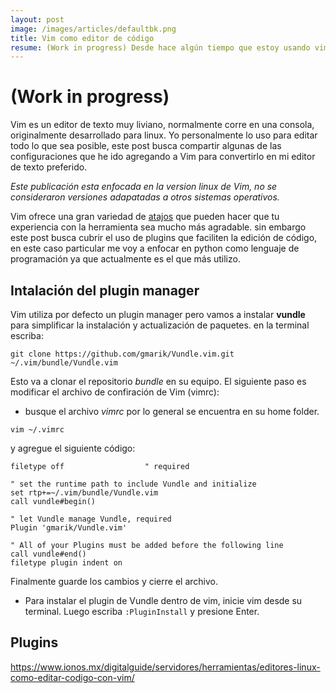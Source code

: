 ```yaml
---
layout: post
image: /images/articles/defaultbk.png
title: Vim como editor de código
resume: (Work in progress) Desde hace algún tiempo que estoy usando vim como editor de código este artículo describe los plugins que me sirvieron.
---
```


# (Work in progress)
Vim es un editor de texto muy liviano, normalmente corre en una consola, originalmente desarrollado para linux. Yo personalmente lo uso para editar todo lo que sea posible, este post busca compartir algunas de las configuraciones que he ido agregando a Vim para convertirlo en mi editor de texto preferido.

*Este publicación esta enfocada en la version linux de Vim, no se consideraron versiones adapatadas a otros sistemas operativos.*

Vim ofrece una gran variedad de [atajos](https://www.arsys.es/blog/soluciones/comandos-vim/) que pueden hacer que tu experiencia con la herramienta sea mucho más agradable. sin embargo este post busca cubrir el uso de plugins que faciliten la edición de código, en este caso particular me voy a enfocar en python como lenguaje de programación ya que actualmente es el que más utilizo.

## Intalación del plugin manager
Vim utiliza por defecto un plugin manager pero vamos a instalar **vundle** para simplificar la instalación y actualización de paquetes. en la terminal escriba:
```
git clone https://github.com/gmarik/Vundle.vim.git ~/.vim/bundle/Vundle.vim
```
Esto va a clonar el repositorio *bundle* en su equipo.
El siguiente paso es modificar el archivo de confiración de Vim (vimrc):

  - busque el archivo *vimrc* por lo general se encuentra en su home folder.
  ```
  vim ~/.vimrc
  ```
  y agregue el siguiente código:
  ```
  filetype off                  " required

  " set the runtime path to include Vundle and initialize
  set rtp+=~/.vim/bundle/Vundle.vim
  call vundle#begin()

  " let Vundle manage Vundle, required
  Plugin 'gmarik/Vundle.vim'

  " All of your Plugins must be added before the following line
  call vundle#end()
  filetype plugin indent on
  ```
  Finalmente guarde los cambios y cierre el archivo.

  - Para instalar el plugin de Vundle dentro de vim, inicie vim desde su terminal. Luego escriba `:PluginInstall` y presione Enter.

## Plugins 

https://www.ionos.mx/digitalguide/servidores/herramientas/editores-linux-como-editar-codigo-con-vim/

